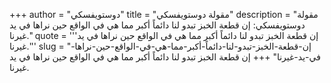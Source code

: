 +++
author = "دوستويفسكي"
title = "مقولة دوستويفسكي"
description = "مقولة دوستويفسكي: إن قطعة الخبز تبدو لنا دائماً أكبر مما هي في الواقع حين نراها في يد غيرنا."
quote = '''إن قطعة الخبز تبدو لنا دائماً أكبر مما هي في الواقع حين نراها في يد غيرنا.''' 
slug = "إن-قطعة-الخبز-تبدو-لنا-دائماً-أكبر-مما-هي-في-الواقع-حين-نراها-في-يد-غيرنا"
+++
إن قطعة الخبز تبدو لنا دائماً أكبر مما هي في الواقع حين نراها في يد غيرنا.
